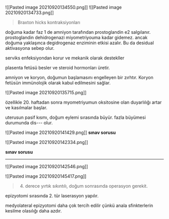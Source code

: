 ![[Pasted image 20210920134550.png]]
![[Pasted image 20210920134733.png]]

>Braxton hicks kontraksiyonları

doğuma kadar faz 1 de amniyon tarafından prostoglandin e2 salgılanır. prostoglandin dehidrogenazi miyometriyouma kadar gidemez. ancak doğuma yaklaşınca degidrogenaz enziminin etkisi azalır. Bu da desidual aktivasyona sebep olur.

serviks enfeksiyondan korur ve mekanik olarak destekller 

plasenta fetüsü besler ve steroid hormonları üretir. 


amniyon ve koryon, doğumun başlamasını engelleyen bir zırhtır. Koryon fetüsün immünolojik olarak kabul edilmesini sağlar.

![[Pasted image 20210920135715.png]]

özellikle 20. haftadan sonra myometriyumun oksitosine olan duyarlılığı artar ve kasılmalar başlar.

uterusun pasif kısmı, doğum eylemi sırasında büyür. fazla büyümesi durumunda dis--- olur.

![[Pasted image 20210920141429.png]]
**sınav sorusu**

![[Pasted image 20210920142334.png]]

**sınav sorusu**

---

![[Pasted image 20210920142546.png]]

![[Pasted image 20210920145417.png]]
>4. derece yırtık sıkıntılı, doğum sonrasında operasyon gerekit.

epizyotomi sırasında 2. tür laserasyon yapılır.

medyolateral epizyotomi daha çok tercih edilir çünkü anala sfinkterlerin kesilme olasılığı daha azdır.